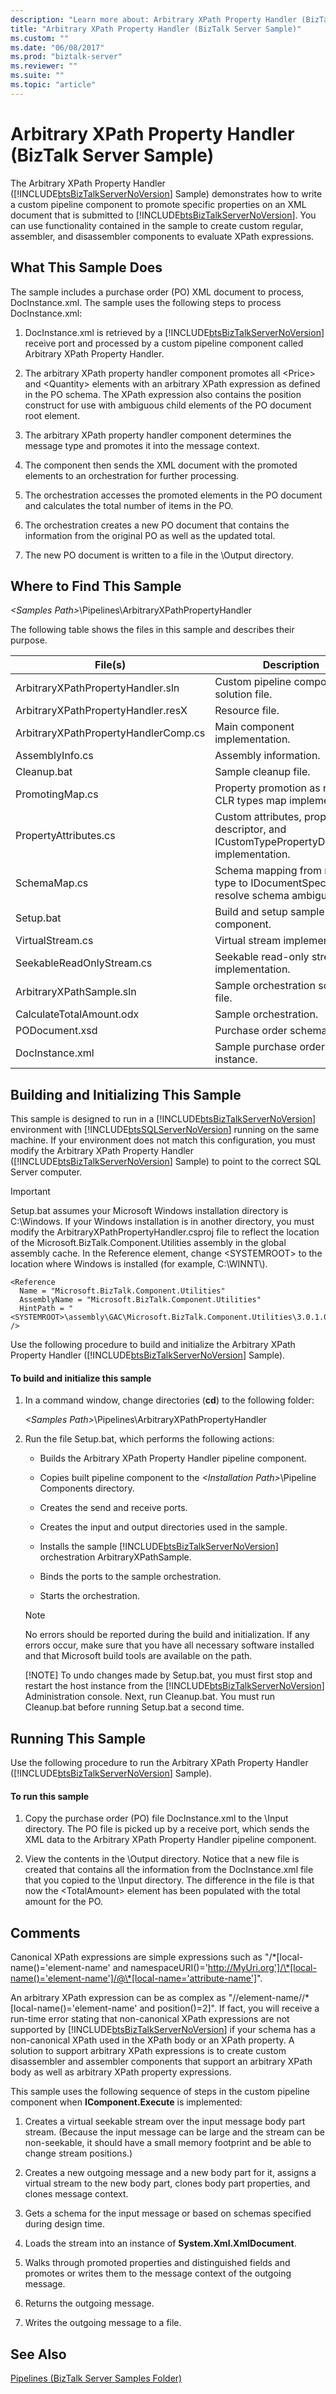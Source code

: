 ```yaml
---
description: "Learn more about: Arbitrary XPath Property Handler (BizTalk Server Sample)"
title: "Arbitrary XPath Property Handler (BizTalk Server Sample)"
ms.custom: ""
ms.date: "06/08/2017"
ms.prod: "biztalk-server"
ms.reviewer: ""
ms.suite: ""
ms.topic: "article"
---
```

# Arbitrary XPath Property Handler (BizTalk Server Sample)
The Arbitrary XPath Property Handler ([!INCLUDE[btsBizTalkServerNoVersion](../includes/btsbiztalkservernoversion-md.md)] Sample) demonstrates how to write a custom pipeline component to promote specific properties on an XML document that is submitted to [!INCLUDE[btsBizTalkServerNoVersion](../includes/btsbiztalkservernoversion-md.md)]. You can use functionality contained in the sample to create custom regular, assembler, and disassembler components to evaluate XPath expressions.  
  
## What This Sample Does  
 The sample includes a purchase order (PO) XML document to process, DocInstance.xml. The sample uses the following steps to process DocInstance.xml:  
  
1. DocInstance.xml is retrieved by a [!INCLUDE[btsBizTalkServerNoVersion](../includes/btsbiztalkservernoversion-md.md)] receive port and processed by a custom pipeline component called Arbitrary XPath Property Handler.  
  
2. The arbitrary XPath property handler component promotes all \<Price\> and \<Quantity\> elements with an arbitrary XPath expression as defined in the PO schema. The XPath expression also contains the position construct for use with ambiguous child elements of the PO document root element.  
  
3. The arbitrary XPath property handler component determines the message type and promotes it into the message context.  
  
4. The component then sends the XML document with the promoted elements to an orchestration for further processing.  
  
5. The orchestration accesses the promoted elements in the PO document and calculates the total number of items in the PO.  
  
6. The orchestration creates a new PO document that contains the information from the original PO as well as the updated total.  
  
7. The new PO document is written to a file in the \Output directory.  
  
## Where to Find This Sample  
 *\<Samples Path\>*\Pipelines\ArbitraryXPathPropertyHandler  
  
 The following table shows the files in this sample and describes their purpose.  
  
|File(s)|Description|  
|---------------|-----------------|  
|ArbitraryXPathPropertyHandler.sln|Custom pipeline component solution file.|  
|ArbitraryXPathPropertyHandler.resX|Resource file.|  
|ArbitraryXPathPropertyHandlerComp.cs|Main component implementation.|  
|AssemblyInfo.cs|Assembly information.|  
|Cleanup.bat|Sample cleanup file.|  
|PromotingMap.cs|Property promotion as native CLR types map implementation.|  
|PropertyAttributes.cs|Custom attributes, property descriptor, and ICustomTypePropertyDescriptor implementation.|  
|SchemaMap.cs|Schema mapping from message type to IDocumentSpec to resolve schema ambiguity.|  
|Setup.bat|Build and setup sample pipeline component.|  
|VirtualStream.cs|Virtual stream implementation.|  
|SeekableReadOnlyStream.cs|Seekable read-only stream implementation.|  
|ArbitraryXPathSample.sln|Sample orchestration solution file.|  
|CalculateTotalAmount.odx|Sample orchestration.|  
|PODocument.xsd|Purchase order schema.|  
|DocInstance.xml|Sample purchase order instance.|  
  
## Building and Initializing This Sample  
 This sample is designed to run in a [!INCLUDE[btsBizTalkServerNoVersion](../includes/btsbiztalkservernoversion-md.md)] environment with [!INCLUDE[btsSQLServerNoVersion](../includes/btssqlservernoversion-md.md)] running on the same machine. If your environment does not match this configuration, you must modify the Arbitrary XPath Property Handler ([!INCLUDE[btsBizTalkServerNoVersion](../includes/btsbiztalkservernoversion-md.md)] Sample) to point to the correct SQL Server computer.  
  
> [!IMPORTANT]
>  Setup.bat assumes your Microsoft Windows installation directory is C:\Windows. If your Windows installation is in another directory, you must modify the ArbitraryXPathPropertyHandler.csproj file to reflect the location of the Microsoft.BizTalk.Component.Utilities assembly in the global assembly cache. In the Reference element, change \<SYSTEMROOT\> to the location where Windows is installed (for example, C:\WINNT\\).  
  
```  
<Reference  
  Name = "Microsoft.BizTalk.Component.Utilities"  
  AssemblyName = "Microsoft.BizTalk.Component.Utilities"  
  HintPath = "<SYSTEMROOT>\assembly\GAC\Microsoft.BizTalk.Component.Utilities\3.0.1.0__31bf3856ad364e35\Microsoft.BizTalk.Component.Utilities.dll"  
/>  
```  
  
 Use the following procedure to build and initialize the Arbitrary XPath Property Handler ([!INCLUDE[btsBizTalkServerNoVersion](../includes/btsbiztalkservernoversion-md.md)] Sample).  
  
#### To build and initialize this sample  
  
1. In a command window, change directories (**cd**) to the following folder:  
  
    *\<Samples Path\>*\Pipelines\ArbitraryXPathPropertyHandler  
  
2. Run the file Setup.bat, which performs the following actions:  
  
   - Builds the Arbitrary XPath Property Handler pipeline component.  
  
   - Copies built pipeline component to the *\<Installation Path\>*\Pipeline Components directory.  
  
   - Creates the send and receive ports.  
  
   - Creates the input and output directories used in the sample.  
  
   - Installs the sample [!INCLUDE[btsBizTalkServerNoVersion](../includes/btsbiztalkservernoversion-md.md)] orchestration ArbitraryXPathSample.  
  
   - Binds the ports to the sample orchestration.  
  
   - Starts the orchestration.  
  
   > [!NOTE]
   >  No errors should be reported during the build and initialization. If any errors occur, make sure that you have all necessary software installed and that Microsoft build tools are available on the path.  
   > 
   > [!NOTE]
   >  To undo changes made by Setup.bat, you must first stop and restart the host instance from the [!INCLUDE[btsBizTalkServerNoVersion](../includes/btsbiztalkservernoversion-md.md)] Administration console. Next, run Cleanup.bat. You must run Cleanup.bat before running Setup.bat a second time.  
  
## Running This Sample  
 Use the following procedure to run the Arbitrary XPath Property Handler ([!INCLUDE[btsBizTalkServerNoVersion](../includes/btsbiztalkservernoversion-md.md)] Sample).  
  
#### To run this sample  
  
1.  Copy the purchase order (PO) file DocInstance.xml to the \Input directory. The PO file is picked up by a receive port, which sends the XML data to the Arbitrary XPath Property Handler pipeline component.  
  
2.  View the contents in the \Output directory. Notice that a new file is created that contains all the information from the DocInstance.xml file that you copied to the \Input directory. The difference in the file is that now the \<TotalAmount\> element has been populated with the total amount for the PO.  
  
## Comments  
 Canonical XPath expressions are simple expressions such as "/*[local-name()='element-name' and namespaceURI()='http://MyUri.org']/\*[local-name()='element-name']/@\*[local-name='attribute-name']".  
  
 An arbitrary XPath expression can be as complex as "//element-name//*[local-name()='element-name' and position()=2]". If fact, you will receive a run-time error stating that non-canonical XPath expressions are not supported by [!INCLUDE[btsBizTalkServerNoVersion](../includes/btsbiztalkservernoversion-md.md)] if your schema has a non-canonical XPath used in the XPath body or an XPath property. A solution to support arbitrary XPath expressions is to create custom disassembler and assembler components that support an arbitrary XPath body as well as arbitrary XPath property expressions.  
  
 This sample uses the following sequence of steps in the custom pipeline component when **IComponent.Execute** is implemented:  
  
1.  Creates a virtual seekable stream over the input message body part stream. (Because the input message can be large and the stream can be non-seekable, it should have a small memory footprint and be able to change stream positions.)  
  
2.  Creates a new outgoing message and a new body part for it, assigns a virtual stream to the new body part, clones body part properties, and clones message context.  
  
3.  Gets a schema for the input message or based on schemas specified during design time.  
  
4.  Loads the stream into an instance of **System.Xml.XmlDocument**.  
  
5.  Walks through promoted properties and distinguished fields and promotes or writes them to the message context of the outgoing message.  
  
6.  Returns the outgoing message.  
  
7.  Writes the outgoing message to a file.  
  
## See Also  
 [Pipelines (BizTalk Server Samples Folder)](../core/pipelines-biztalk-server-samples-folder.md)

